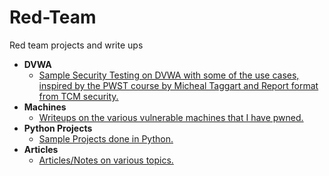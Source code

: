 # Red-Team
Red team projects and write ups

- <b>DVWA</b>
    - [Sample Security Testing on DVWA with some of the use cases, inspired by the PWST course by Micheal Taggart and Report format from TCM security.](https://github.com/kairos-diem/Red-Team/tree/main/DVWA)
- <b>Machines</b>
    - [Writeups on the various vulnerable machines that I have pwned. ](https://github.com/kairos-diem/Red-Team/tree/main/Machines)
- <b>Python Projects</b>
    - [Sample Projects done in Python.](https://github.com/kairos-diem/Red-Team/tree/main/Python_Projects)
- <b>Articles</b>
    - [Articles/Notes on various topics.](https://github.com/kairos-diem/Red-Team/tree/main/Articles)
